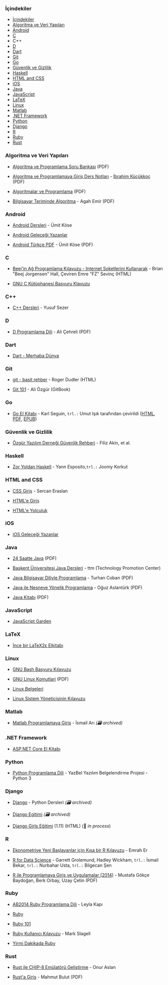 ### İçindekiler

- [İçindekiler](#i̇çindekiler)
- [Algoritma ve Veri Yapıları](#algoritma-ve-veri-yapıları)
- [Android](#android)
- [C](#c)
- [<a id="cpp"></a>C++](#c-1)
- [D](#d)
- [Dart](#dart)
- [Git](#git)
- [Go](#go)
- [Güvenlik ve Gizlilik](#güvenlik-ve-gizlilik)
- [Haskell](#haskell)
- [HTML and CSS](#html-and-css)
- [iOS](#ios)
- [Java](#java)
- [JavaScript](#javascript)
- [LaTeX](#latex)
- [Linux](#linux)
- [Matlab](#matlab)
- [.NET Framework](#net-framework)
- [Python](#python)
- [Django](#django)
- [R](#r)
- [Ruby](#ruby)
- [Rust](#rust)





### Algoritma ve Veri Yapıları



* [Algoritma ve Programlama Soru Bankası](https://ia601404.us.archive.org/34/items/algoritma-ve-programlama-soru-bankasi/algoritma-ve-programlama-soru-bankas%C4%B1.pdf) (PDF)

* [Algoritma ve Programlamaya Giriş Ders Notları](https://ia601404.us.archive.org/12/items/algoritma-ve-programlamaya-giris-ders-notlari/Algoritma%20ve%20Programlamaya%20Giri%C5%9F%20Ders%20Notlar%C4%B1.pdf) - [İbrahim Küçükkoç](http://ikucukkoc.baun.edu.tr) (PDF)

* [Algoritmalar ve Programlama](https://ia601408.us.archive.org/31/items/algoritmalar-ve-programlama/Algoritmalar%20ve%20Programlama.pdf) (PDF)

* [Bilgisayar Teriminde Algoritma](https://ia601504.us.archive.org/20/items/bilgisayar-teriminde-algoritma/Bilgisayar%20Teriminde%20Algoritma.pdf) - Agah Emir (PDF)





### Android



* [Android Dersleri](https://umiitkose.com/android) - Ümit Köse

* [Android Geleceği Yazanlar](https://gelecegiyazanlar.turkcell.com.tr/konu/android)

* [Android Türkçe PDF](http://umiitkose.com/wp-content/uploads/2015/08/AndroidStudio.pdf) - Ümit Köse (PDF)





### C



* [Beej'in Ağ Programlama Kılavuzu - Internet Soketlerini Kullanarak](http://www.belgeler.org/bgnet/bgnet.html) - Brian "Beej Jorgensen" Hall, Çeviren Emre "FZ" Sevinç (HTML)

* [GNU C Kütüphanesi Basvuru Klavuzu](http://www.belgeler.org/glibc/glibc.html)





### <a id="cpp"></a>C++



* [C++ Dersleri](https://www.yusufsezer.com.tr/cpp-dersleri/) - Yusuf Sezer





### D



* [D Programlama Dili](https://www.ddili.org/ders/d/D_Programlama_Dili.pdf) - Ali Çehreli (PDF)





### Dart



* [Dart - Merhaba Dünya](https://www.dartogreniyorum.blogspot.com.tr/2013/03/yeniden-dart.html?view=sidebar)





### Git



* [git - basit rehber](https://rogerdudler.github.io/git-guide/index.tr.html) - Roger Dudler (HTML)

* [Git 101](https://aliozgur.gitbooks.io/git101/) - Ali Özgür (GitBook)





### Go



* [Go El Kitabı](https://www.github.com/umutphp/the-little-go-book) - Karl Seguin, `trl.:` Umut Işık tarafından çevirildi ([HTML](https://github.com/umutphp/the-little-go-book/blob/master/tr/go.md), [PDF](https://github.com/umutphp/the-little-go-book/releases/download/v07/the-little-go-book-tr.pdf), [EPUB](https://github.com/umutphp/the-little-go-book/releases/download/v07/the-little-go-book-tr.epub))





### Güvenlik ve Gizlilik



* [Özgür Yazılım Derneği Güvenlik Rehberi](https://guvenlik.oyd.org.tr) - Filiz Akin, et al.





### Haskell

* [Zor Yoldan Haskell](https://github.com/emrahburak/zor-yoldan-haskell/) - Yann Esposito,`trl.:` Joomy Korkut



### HTML and CSS



* [CSS Giriş](http://sercaneraslan.com/css/) - Sercan Eraslan

* [HTML'e Giriş](http://www.htmldersleri.org)

* [HTML'e Yolculuk](https://www.github.com/paufsc/journey-to-html)





### iOS



* [iOS Geleceği Yazanlar](https://gelecegiyazanlar.turkcell.com.tr/konu/ios)





### Java



* [24 Saatte Java](https://ia601505.us.archive.org/23/items/24-saatte-java/24-saatte-java-turkce.pdf) (PDF)

* [Başkent Üniversitesi Java Dersleri](http://www.baskent.edu.tr/~tkaracay/etudio/ders/prg/java/java_ndx.html) - ttm (Technology Promotion Center)

* [Java Bilgisayar Diliyle Programlama](http://www.turhancoban.com/kitap/JAVA%20B%C4%B0LG%C4%B0SAYAR%20D%C4%B0L%C4%B0YLE%20PROGRAMLAMA.pdf) - Turhan Coban (PDF)

* [Java ile Nesneye Yönelik Programlama](https://ia801507.us.archive.org/12/items/java-ile-nesneye-yonelik-programlama/Java%20ile%20Nesneye%20Y%C3%B6nelik%20Programlama.pdf) - Oğuz Aslantürk (PDF)

* [Java Kitabı](https://ia601503.us.archive.org/27/items/java-kitabi/java-kitabi.pdf) (PDF)





### JavaScript



* [JavaScript Garden](http://bonsaiden.github.io/JavaScript-Garden/tr)





### LaTeX



* [İnce bir LaTeX2ε Elkitabı](http://www.ctan.org/tex-archive/info/lshort/turkish)





### Linux



* [GNU Bash Başvuru Kılavuzu](http://www.belgeler.org/bashref/bashref.html)

* [GNU Linux Komutlari](https://www.fullportal.org/GNULINUX/Komutlar/GNULINUXKOMUTLAR.pdf) (PDF)

* [Linux Belgeleri](http://www.belgeler.org/howto/howtos.html)

* [Linux Sistem Yöneticisinin Kılavuzu](http://www.belgeler.org/sag/sag.html)





### Matlab



* [Matlab Programlamaya Giris](https://web.archive.org/web/20210727221605/https://ismailari.com/blog/matlab-programlamaya-giris/) - İsmail Arı *(:card_file_box: archived)*





### .NET Framework



* [ASP.NET Core El Kitabı](https://sahin.gitbook.io/asp-net-core-el-kitab)





### Python



* [Python Programlama Dili](https://python-istihza.yazbel.com) - YazBel Yazılım Belgelendirme Projesi - Python 3





### Django



* [Django](https://web.archive.org/web/20210302105925/https://www.pythondersleri.com/p/django-egitim-serisi.html) - Python Dersleri *(:card_file_box: archived)*

* [Django Egitimi](https://web.archive.org/web/20210802025720/https://gokmengorgen.net/django-notes/) *(:card_file_box: archived)*

* [Django Girls Eğitimi](https://tutorial.djangogirls.org/tr) (1.11) (HTML) (:construction: *in process*)





### R



* [Ekonometriye Yeni Başlayanlar için Kısa bir R Kılavuzu](https://www.github.com/emraher/eybkbrk) - Emrah Er

* [R for Data Science](http://tr.r4ds.hadley.nz) - Garrett Grolemund, Hadley Wickham, `trl.:` İsmail Bekar, `trl.:` Nurbahar Usta, `trl.:` Bilgecan Şen

* [R ile Programlamaya Giriş ve Uygulamalar (2014)](http://inet-tr.org.tr/inetconf19/sunum/16.pdf) - Mustafa Gökçe Baydoğan, Berk Orbay, Uzay Çetin (PDF)





### Ruby



* [AB2014 Ruby Programlama Dili](https://github.com/leylaKapi/AB2014-Ruby-Programlama-Dili/blob/master/Ruby_AB2014.md) - Leyla Kapı

* [Ruby](https://www.ruby-lang.org/tr)

* [Ruby 101](https://www.gitbook.com/book/vigo/ruby-101/details)

* [Ruby Kullanıcı Kılavuzu](http://www.belgeler.org/uygulamalar/ruby/ruby-ug.html) - Mark Slagell

* [Yirmi Dakikada Ruby](https://www.ruby-lang.org/tr/documentation/quickstart)





### Rust



* [Rust ile CHIP-8 Emülatörü Geliştirme](https://onur.github.io/chip8) - Onur Aslan

* [Rust'a Giriş](https://github.s3.amazonaws.com/downloads/vertexclique/vertexclique.github.io/Rusta-Giris-v1.pdf) - Mahmut Bulut (PDF)

